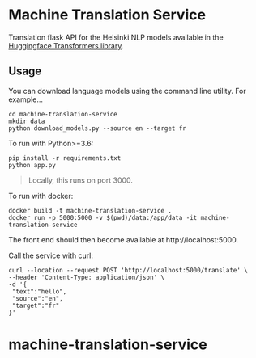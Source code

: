 # Machine Translation Service

Translation flask API for the Helsinki NLP models available in the [Huggingface Transformers library](https://huggingface.co/Helsinki-NLP).

## Usage

You can download language models using the command line utility. For example...

```
cd machine-translation-service
mkdir data
python download_models.py --source en --target fr
```

To run with Python>=3.6:

```
pip install -r requirements.txt
python app.py
```

> Locally, this runs on port 3000.

To run with docker:

```
docker build -t machine-translation-service .
docker run -p 5000:5000 -v $(pwd)/data:/app/data -it machine-translation-service
```

The front end should then become available at http://localhost:5000.

Call the service with curl:

```
curl --location --request POST 'http://localhost:5000/translate' \
--header 'Content-Type: application/json' \
-d '{
 "text":"hello",
 "source":"en",
 "target":"fr"
}'
```

# machine-translation-service
